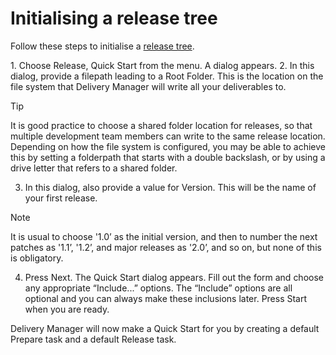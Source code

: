 # Initialising a release tree

Follow these steps to initialise a [release tree](/docs/Continuous%20delivery/Understanding%20USoft%20Delivery%20Manager/Release%20trees.md).

1. Choose Release, Quick Start from the menu. A dialog appears.
2. In this dialog, provide a filepath leading to a Root Folder. This is the location on the file system that Delivery Manager will write all your deliverables to.

> [!TIP]
> It is good practice to choose a shared folder location for releases, so that multiple development team members can write to the same release location.
> Depending on how the file system is configured, you may be able to achieve this by setting a folderpath that starts with a double backslash, or by using a drive letter that refers to a shared folder.

3. In this dialog, also provide a value for Version. This will be the name of your first release.

> [!NOTE]
> It is usual to choose '1.0’ as the initial version, and then to number the next patches as '1.1’, '1.2’, and major releases as '2.0’, and so on, but none of this is obligatory.

4. Press Next. The Quick Start dialog appears. Fill out the form and choose any appropriate “Include...” options. The “Include” options are all optional and you can always make these inclusions later. Press Start when you are ready.

Delivery Manager will now make a Quick Start for you by creating a default Prepare task and a default Release task.